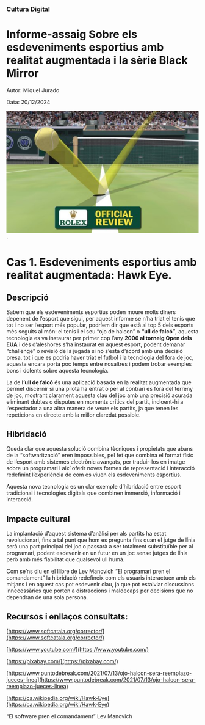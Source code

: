 ### Cultura Digital 

# Informe-assaig Sobre els esdeveniments esportius amb realitat augmentada i la sèrie Black Mirror

Autor: Miquel Jurado

Data: 20/12/2024 

![HawkEye](https://github.com/mjurado-cpd/PEC3_Manovich_Reloaded/blob/main/hawkeye.png).

# Cas 1. Esdeveniments esportius amb realitat augmentada: Hawk Eye.

## Descripció
Sabem que els esdeveniments esportius poden moure molts diners depenent de l’esport que sigui, per aquest informe se n’ha triat el tenis que tot i no ser l’esport més popular, podríem dir que està al top 5 dels esports més seguits al món: el tenis i el seu “ojo de halcon” o **“ull de falcó”**, aquesta tecnologia es va instaurar per primer cop l’any **2006 al torneig Open dels EUA** i des d’aleshores s’ha instaurat en aquest esport, podent demanar “challenge” o revisió de la jugada si no s’està d’acord amb una decisió presa, tot i que es podria haver triat el futbol i la tecnologia del fora de joc, aquesta encara porta poc temps entre nosaltres i podem trobar exemples bons i dolents sobre aquesta tecnologia.

La de **l’ull de falcó** és una aplicació basada en la realitat augmentada que permet discernir si una pilota ha entrat o per al contrari es fora del terreny de joc, mostrant clarament aquesta clau del joc amb una precisió acurada eliminant dubtes o disputes en moments crítics del partit, incloent-hi a l’espectador a una altra manera de veure els partits, ja que tenen les repeticions en directe amb la millor claredat possible.

## Hibridació

Queda clar que aquesta solució combina tècniques i propietats que abans de la “softwarització” eren impossibles, pel fet que combina el format físic de l’esport amb sistemes electrònic avançats, per traduir-los en imatge sobre un programari i així oferir noves formes de representació i interacció redefinint l’experiència de com es viuen els esdeveniments esportius.

Aquesta nova tecnologia es un clar exemple d’hibridació entre esport tradicional i tecnologies digitals que combinen immersió, informació i interacció.

## Impacte cultural

La implantació d’aquest sistema d’anàlisi per als partits ha estat revolucionari, fins a tal punt que hom es pregunta fins quan el jutge de línia serà una part principal del joc o passarà a ser totalment substituïble per al programari, podent esdevenir en un futur en un joc sense jutges de línia però amb més fiabilitat que qualsevol ull humà.

Com se’ns diu en el llibre de Lev Manovich “El programari pren el comandament” la hibridació redefineix com els usuaris interactuen amb els mitjans i en aquest cas pot esdevenir clau, ja que pot estalviar discussions innecessàries que porten a distraccions i maldecaps per decisions que no dependran de una sola persona.

## Recursos i enllaços consultats:

[https://www.softcatala.org/corrector/](https://www.softcatala.org/corrector/)

[https://www.youtube.com/](https://www.youtube.com/)

[https://pixabay.com/](https://pixabay.com/)

[https://www.puntodebreak.com/2021/07/13/ojo-halcon-sera-reemplazo-jueces-linea](https://www.puntodebreak.com/2021/07/13/ojo-halcon-sera-reemplazo-jueces-linea)

[https://ca.wikipedia.org/wiki/Hawk-Eye](https://ca.wikipedia.org/wiki/Hawk-Eye)

“El software pren el comandament” Lev Manovich
